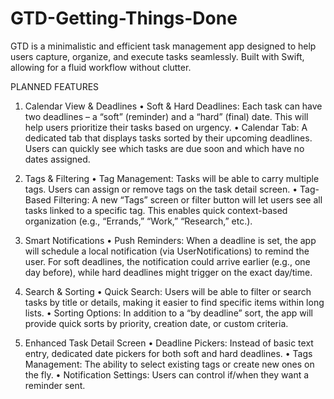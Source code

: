 # GTD-Getting-Things-Done
GTD is a minimalistic and efficient task management app designed to help users capture, organize, and execute tasks seamlessly. Built with Swift, allowing for a fluid workflow without clutter.

PLANNED FEATURES

1. Calendar View & Deadlines
• Soft & Hard Deadlines: Each task can have two deadlines – a “soft” (reminder) and a “hard” (final) date. This will help users prioritize their tasks based on urgency.
• Calendar Tab: A dedicated tab that displays tasks sorted by their upcoming deadlines. Users can quickly see which tasks are due soon and which have no dates assigned.

2. Tags & Filtering
• Tag Management: Tasks will be able to carry multiple tags. Users can assign or remove tags on the task detail screen.
• Tag-Based Filtering: A new “Tags” screen or filter button will let users see all tasks linked to a specific tag. This enables quick context-based organization (e.g., “Errands,” “Work,” “Research,” etc.).

3. Smart Notifications
• Push Reminders: When a deadline is set, the app will schedule a local notification (via UserNotifications) to remind the user. For soft deadlines, the notification could arrive earlier (e.g., one day before), while hard deadlines might trigger on the exact day/time.

4. Search & Sorting
• Quick Search: Users will be able to filter or search tasks by title or details, making it easier to find specific items within long lists.
• Sorting Options: In addition to a “by deadline” sort, the app will provide quick sorts by priority, creation date, or custom criteria.

5. Enhanced Task Detail Screen
• Deadline Pickers: Instead of basic text entry, dedicated date pickers for both soft and hard deadlines.
• Tags Management: The ability to select existing tags or create new ones on the fly.
• Notification Settings: Users can control if/when they want a reminder sent.
